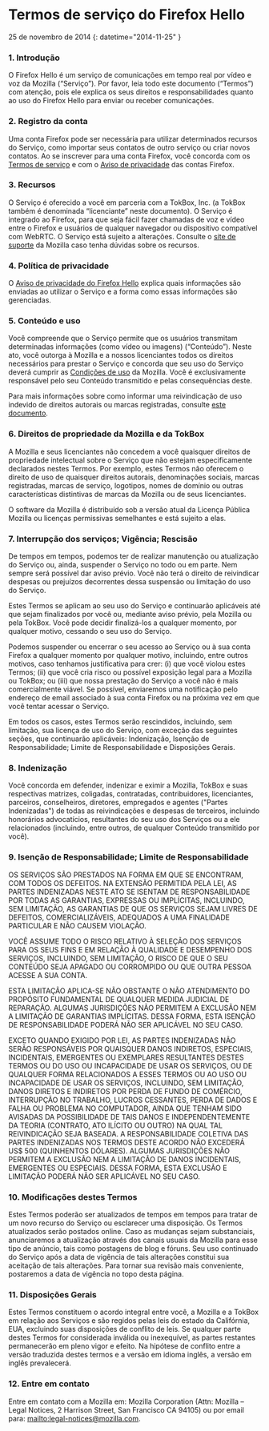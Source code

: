 # Termos de serviço do Firefox Hello

25 de novembro de 2014
{: datetime="2014-11-25" }

### 1. Introdução 

O Firefox Hello é um serviço de comunicações em tempo real por vídeo e voz da Mozilla (“Serviço”). Por favor, leia todo este documento (“Termos”) com atenção, pois ele explica os seus direitos e responsabilidades quanto ao uso do Firefox Hello para enviar ou receber comunicações.

### 2. Registro da conta

Uma conta Firefox pode ser necessária para utilizar determinados recursos do Serviço, como importar seus contatos de outro serviço ou criar novos contatos.  Ao se inscrever para uma conta Firefox, você concorda com os [Termos de serviço](https://www.mozilla.org/about/legal/terms/services) e com o [Aviso de privacidade](https://www.mozilla.org/privacy/firefox-cloud) das contas Firefox.

### 3. Recursos

O Serviço é oferecido a você em parceria com a TokBox, Inc. (a TokBox também é denominada “licenciante” neste documento).  O Serviço é integrado ao Firefox, para que seja fácil fazer chamadas de voz e vídeo entre o Firefox e usuários de qualquer navegador ou dispositivo compatível com WebRTC.  O Serviço está sujeito a alterações.  Consulte o [site de suporte](https://support.mozilla.org/products/firefox) da Mozilla caso tenha dúvidas sobre os recursos. 

### 4. Política de privacidade

O [Aviso de privacidade do Firefox Hello](https://www.mozilla.org/privacy/) explica quais informações são enviadas ao utilizar o Serviço e a forma como essas informações são gerenciadas.

### 5. Conteúdo e uso 

Você compreende que o Serviço permite que os usuários transmitam determinadas informações (como vídeo ou imagens) (“Conteúdo”).  Neste ato, você outorga à Mozilla e a nossos licenciantes todos os direitos necessários para prestar o Serviço e concorda que seu uso do Serviço deverá cumprir as [Condições de uso](https://www.mozilla.org/about/legal/acceptable-use) da Mozilla. Você é exclusivamente responsável pelo seu Conteúdo transmitido e pelas consequências deste. 

Para mais informações sobre como informar uma reivindicação de uso indevido de direitos autorais ou marcas registradas, consulte [este documento](https://www.mozilla.org/about/legal/report-abuse/).

### 6. Direitos de propriedade da Mozilla e da TokBox

A Mozilla e seus licenciantes não concedem a você quaisquer direitos de propriedade intelectual sobre o Serviço que não estejam especificamente declarados nestes Termos. Por exemplo, estes Termos não oferecem o direito de uso de quaisquer direitos autorais, denominações sociais, marcas registradas, marcas de serviço, logotipos, nomes de domínio ou outras características distintivas de marcas da Mozilla ou de seus licenciantes.  

O software da Mozilla é distribuído sob a versão atual da Licença Pública Mozilla ou licenças permissivas semelhantes e está sujeito a elas.

### 7. Interrupção dos serviços; Vigência; Rescisão

De tempos em tempos, podemos ter de realizar manutenção ou atualização do Serviço ou, ainda, suspender o Serviço no todo ou em parte. Nem sempre será possível dar aviso prévio. Você não terá o direito de reivindicar despesas ou prejuízos decorrentes dessa suspensão ou limitação do uso do Serviço.

Estes Termos se aplicam ao seu uso do Serviço e continuarão aplicáveis até que sejam finalizados por você ou, mediante aviso prévio, pela Mozilla ou pela TokBox. Você pode decidir finalizá-los a qualquer momento, por qualquer motivo, cessando o seu uso do Serviço.

Podemos suspender ou encerrar o seu acesso ao Serviço ou à sua conta Firefox a qualquer momento por qualquer motivo, incluindo, entre outros motivos, caso tenhamos justificativa para crer: (i) que você violou estes Termos; (ii) que você cria risco ou possível exposição legal para a Mozilla ou TokBox; ou (iii) que nossa prestação do Serviço a você não é mais comercialmente viável. Se possível, enviaremos uma notificação pelo endereço de email associado à sua conta Firefox ou na próxima vez em que você tentar acessar o Serviço.

Em todos os casos, estes Termos serão rescindidos, incluindo, sem limitação, sua licença de uso do Serviço, com exceção das seguintes seções, que continuarão aplicáveis: Indenização, Isenção de Responsabilidade; Limite de Responsabilidade e Disposições Gerais.

### 8. Indenização

Você concorda em defender, indenizar e eximir a Mozilla, TokBox e suas respectivas matrizes, coligadas, contratadas, contribuidores, licenciantes, parceiros, conselheiros, diretores, empregados e agentes ("Partes Indenizadas") de todas as reivindicações e despesas de terceiros, incluindo honorários advocatícios, resultantes do seu uso dos Serviços ou a ele relacionados (incluindo, entre outros, de qualquer Conteúdo transmitido por você).

### 9. Isenção de Responsabilidade; Limite de Responsabilidade

OS SERVIÇOS SÃO PRESTADOS NA FORMA EM QUE SE ENCONTRAM, COM TODOS OS DEFEITOS. NA EXTENSÃO PERMITIDA PELA LEI, AS PARTES INDENIZADAS NESTE ATO SE ISENTAM DE RESPONSABILIDADE POR TODAS AS GARANTIAS, EXPRESSAS OU IMPLÍCITAS, INCLUINDO, SEM LIMITAÇÃO, AS GARANTIAS DE QUE OS SERVIÇOS SEJAM LIVRES DE DEFEITOS, COMERCIALIZÁVEIS, ADEQUADOS A UMA FINALIDADE PARTICULAR E NÃO CAUSEM VIOLAÇÃO.

VOCÊ ASSUME TODO O RISCO RELATIVO À SELEÇÃO DOS SERVIÇOS PARA OS SEUS FINS E EM RELAÇÃO À QUALIDADE E DESEMPENHO DOS SERVIÇOS, INCLUINDO, SEM LIMITAÇÃO, O RISCO DE QUE O SEU CONTEÚDO SEJA APAGADO OU CORROMPIDO OU QUE OUTRA PESSOA ACESSE A SUA CONTA.

ESTA LIMITAÇÃO APLICA-SE NÃO OBSTANTE O NÃO ATENDIMENTO DO PROPÓSITO FUNDAMENTAL DE QUALQUER MEDIDA JUDICIAL DE REPARAÇÃO. ALGUMAS JURISDIÇÕES NÃO PERMITEM A EXCLUSÃO NEM A LIMITAÇÃO DE GARANTIAS IMPLÍCITAS. DESSA FORMA, ESTA ISENÇÃO DE RESPONSABILIDADE PODERÁ NÃO SER APLICÁVEL NO SEU CASO.

EXCETO QUANDO EXIGIDO POR LEI, AS PARTES INDENIZADAS NÃO SERÃO RESPONSÁVEIS POR QUAISQUER DANOS INDIRETOS, ESPECIAIS, INCIDENTAIS, EMERGENTES OU EXEMPLARES RESULTANTES DESTES TERMOS OU DO USO OU INCAPACIDADE DE USAR OS SERVIÇOS, OU DE QUALQUER FORMA RELACIONADOS A ESSES TERMOS OU AO USO OU INCAPACIDADE DE USAR OS SERVIÇOS, INCLUINDO, SEM LIMITAÇÃO, DANOS DIRETOS E INDIRETOS POR PERDA DE FUNDO DE COMÉRCIO, INTERRUPÇÃO NO TRABALHO, LUCROS CESSANTES, PERDA DE DADOS E FALHA OU PROBLEMA NO COMPUTADOR, AINDA QUE TENHAM SIDO AVISADAS DA POSSIBILIDADE DE TAIS DANOS E INDEPENDENTEMENTE DA TEORIA (CONTRATO, ATO ILÍCITO OU OUTRO) NA QUAL TAL REIVINDICAÇÃO SEJA BASEADA. A RESPONSABILIDADE COLETIVA DAS PARTES INDENIZADAS NOS TERMOS DESTE ACORDO NÃO EXCEDERÁ US$ 500 (QUINHENTOS DÓLARES). ALGUMAS JURISDIÇÕES NÃO PERMITEM A EXCLUSÃO NEM A LIMITAÇÃO DE DANOS INCIDENTAIS, EMERGENTES OU ESPECIAIS. DESSA FORMA, ESTA EXCLUSÃO E LIMITAÇÃO PODERÁ NÃO SER APLICÁVEL NO SEU CASO.

### 10. Modificações destes Termos

Estes Termos poderão ser atualizados de tempos em tempos para tratar de um novo recurso do Serviço ou esclarecer uma disposição. Os Termos atualizados serão postados online. Caso as mudanças sejam substanciais, anunciaremos a atualização através dos canais usuais da Mozilla para esse tipo de anúncio, tais como postagens de blog e fóruns. Seu uso continuado do Serviço após a data de vigência de tais alterações constitui sua aceitação de tais alterações. Para tornar sua revisão mais conveniente, postaremos a data de vigência no topo desta página.

### 11. Disposições Gerais

Estes Termos constituem o acordo integral entre você, a Mozilla e a TokBox em relação aos Serviços e são regidos pelas leis do estado da Califórnia, EUA, excluindo suas disposições de conflito de leis. Se qualquer parte destes Termos for considerada inválida ou inexequível, as partes restantes permanecerão em pleno vigor e efeito. Na hipótese de conflito entre a versão traduzida destes termos e a versão em idioma inglês, a versão em inglês prevalecerá.

### 12. Entre em contato

Entre em contato com a Mozilla em: Mozilla Corporation (Attn: Mozilla – Legal Notices, 2 Harrison Street, San Francisco CA 94105) ou por email para: <mailto:legal-notices@mozilla.com>.
